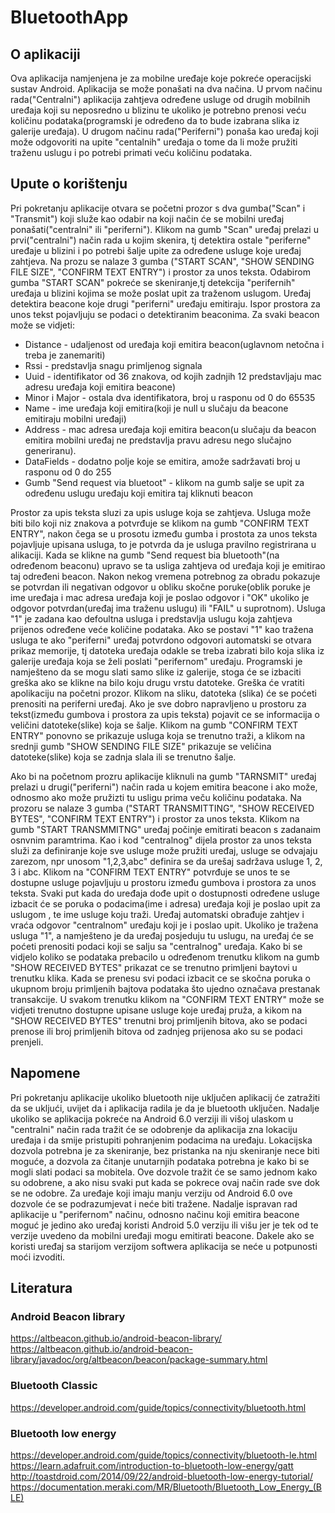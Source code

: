 # BluetoothApp

## O aplikaciji
Ova aplikacija namjenjena je za mobilne uređaje koje pokreće operacijski sustav Android.
Aplikacija se može ponašati na dva načina. U prvom načinu rada("Centralni") aplikacija zahtjeva određene 
usluge od drugih mobilnih uređaja koji su neposredno u blizinu te ukoliko je potrebno prenosi
veću količinu podataka(programski je određeno da to bude izabrana slika iz galerije uređaja). U drugom načinu rada("Periferni") 
ponaša kao uređaj koji može odgovoriti na upite "centalnih" uređaja o tome da li može pružiti traženu uslugu i po 
potrebi primati veću količinu podataka.

## Upute o korištenju
Pri pokretanju aplikacije otvara se početni prozor s dva gumba("Scan" i "Transmit") koji služe kao odabir na koji način će
se mobilni uređaj ponašati("centralni" ili "periferni").
Klikom na gumb "Scan" uređaj prelazi u prvi("centralni") način rada u kojim skenira, tj detektira ostale "periferne" uređaje 
u blizini i po potrebi šalje upite za određene usluge koje uređaj zahtjeva. Na prozu se nalaze 3 gumba ("START SCAN", 
"SHOW SENDING FILE SIZE", "CONFIRM TEXT ENTRY") i prostor za unos teksta. Odabirom gumba "START SCAN" pokreće se skeniranje,tj
detekcija "perifernih" uređaja u blizini kojima se može poslat upit za traženom uslugom. Uređaj detektira beacone koje drugi
"periferni" uređaju emitiraju. Ispor prostora za unos tekst pojavljuju se podaci o detektiranim beaconima. Za svaki beacon može se
vidjeti:
* Distance - udaljenost od uređaja koji emitira beacon(uglavnom netočna i treba je zanemariti)
* Rssi - predstavlja snagu primljenog signala
* Uuid - identifikator od 36 znakova, od kojih zadnjih 12 predstavljaju mac adresu uređaja koji emitira beacone)
* Minor i Major - ostala dva identifikatora, broj u rasponu od 0 do 65535 
* Name - ime uređaja koji emitira(koji je null u slučaju da beacone emitiraju mobilni uređaji)
* Address - mac adresa uređaja koji emitira beacon(u slučaju da beacon emitira mobilni uređaj ne predstavlja pravu adresu nego      slučajno generiranu).
* DataFields - dodatno polje koje se emitira, amože sadržavati broj u rasponu od 0 do 255      
* Gumb "Send request via bluetoot" - klikom na gumb salje se upit za određenu uslugu uređaju koji emitira taj kliknuti beacon

Prostor za upis teksta sluzi za upis usluge koja se zahtjeva. Usluga može biti bilo koji niz znakova a potvrđuje se klikom na 
gumb "CONFIRM TEXT ENTRY", nakon čega se u prosotu između gumba i prostota za unos teksta pojavljuje upisana usluga, to je potvrda
da je usluga pravilno registrirana u alikaciji. Kada se klikne na gumb "Send request bia bluetooth"(na određenom beaconu) upravo
se ta usliga zahtjeva od uređaja koji je emitirao taj određeni beacon. Nakon nekog vremena potrebnog za obradu pokazuje se 
potvrdan ili negativan odgovor u obliku skočne poruke(oblik poruke je ime uređaja i mac adresa uređaja koji je poslao odgovor i 
"OK" ukoliko je odgovor potvrdan(uređaj ima traženu uslugu) ili "FAIL" u suprotnom). Usluga "1" je zadana kao defoultna usluga i predstavlja uslugu koja zahtjeva prijenos određene veće količine podataka. Ako se postavi "1" kao tražena usluga te ako "periferni"
uređaj potvrdono odgovori automatski se otvara prikaz memorije, tj datoteka uređaja odakle se treba izabrati bilo koja slika
iz galerije uređaja koja se želi poslati "perifernom" uređaju. Programski je namješteno da se mogu slati samo slike iz galerije, stoga
će se izbaciti greška ako se klikne na bilo koju drugu vrstu datoteke. Greška će vratiti apolikaciju na početni prozor. Klikom na 
sliku, datoteka (slika) će se poćeti prenositi na periferni uređaj. Ako je sve dobro napravljeno u prostoru za tekst(između gumbova
i prostora za upis teksta) pojavit ce se informacija o veličini datoteke(slike) koja se šalje. Klikom na gumb "CONFIRM TEXT ENTRY" 
ponovno se prikazuje usluga koja se trenutno traži, a klikom na srednji gumb "SHOW SENDING FILE SIZE" prikazuje se veličina 
datoteke(slike) koja se zadnja slala ili se trenutno šalje.

Ako bi na početnom prozru aplikacije kliknuli na gumb "TARNSMIT" uređaj prelazi u drugi("periferni") način rada u kojem emitira
beacone i ako može, odnosmo ako može pružizti tu usligu prima veču količinu podataka. Na prozoru se nalaze 3 gumba ("START TRANSMITTING", "SHOW RECEIVED BYTES", "CONFIRM TEXT ENTRY") i prostor za unos teksta. Klikom na gumb "START TRANSMMITNG" uređaj
počinje emitirati beacon s zadanaim osnvnim paramtrima. Kao i kod "centralnog" dijela prostor za unos teksta služi za definiranje
koje sve usluge može pružiti uređaj, usluge se odvajaju zarezom, npr unosom "1,2,3,abc" definira se da urešaj sadržava usluge
1, 2, 3 i abc. Klikom na "CONFIRM TEXT ENTRY" potvrđuje se unos te se dostupne usluge pojavljuju u prostoru između gumbova i prostora
za unos teksta. Svaki put kada do uređaja dođe upit o dostupnosti određene usluge izbacit će se poruka o podacima(ime i
adresa) uređaja koji je poslao upit za uslugom , te ime usluge koju traži. Uređaj automatski obrađuje zahtjev i vraća odgovor "centralnom" uređaju koji je i poslao upit. Ukoliko je tražena usluga "1", a namješteno je da uređaj posjeduju tu uslugu, na uređaj
će se poćeti prenositi podaci koji se salju sa "centralnog" uređaja. Kako bi se vidjelo koliko se podataka prebacilo u određenom 
trenutku klikom na gumb "SHOW RECEIVED BYTES" prikazat ce se trenutno primljeni baytovi u trenutku klika. Kada se prenesu svi podaci
izbacit ce se skočna poruka o ukupnom broju primljenih bajtova podataka što ujedno označava prestanak transakcije. U svakom trenutku 
klikom na "CONFIRM TEXT ENTRY" može se vidjeti trenutno dostupne upisane usluge koje uređaj pruža, a kikom na "SHOW RECEIVED BYTES" 
trenutni broj primljenih bitova, ako se podaci prenose ili broj primljenih bitova od zadnjeg prijenosa ako su se podaci prenjeli.

## Napomene
Pri pokretanju aplikacije ukoliko bluetooth nije uključen aplikacij će zatražiti da se ukljući, uvijet da i aplikacija radila je
da je bluetooth uključen. Nadalje ukoliko se aplikacija pokreće na Android 6.0 verziji ili višoj ulaskom u "centralni" način rada
tražit će se odobrenje da aplikacija zna lokaciju uređaja i da smije pristupiti pohranjenim podacima na uređaju. Lokacijska dozvola
potrebna je za skeniranje, bez pristanka na nju skeniranje nece biti moguće, a dozvola za čitanje unutarnjih podataka potrebna je kako bi se mogli slati podaci sa mobitela. Ove dozvole tražit će se samo jednom kako su odobrene, a ako nisu svaki put kada se pokrece ovaj način rade sve dok se ne odobre. Za uređaje koji imaju manju verziju od Android 6.0 ove dozvole će se podrazumjevat i neće biti tražene.
Nadalje ispravan rad aplikacije u "perifernom" načinu, odnosno načinu koji emitira beacone moguć je jedino ako uređaj koristi Android 5.0 verziju ili višu jer je tek od te verzije uvedeno da mobilni uređaji mogu emitirati beacone. Dakele ako se koristi uređaj sa starijom verzijom softwera aplikacija se neće u potpunosti moći izvoditi. 

## Literatura
### Android Beacon library
https://altbeacon.github.io/android-beacon-library/
https://altbeacon.github.io/android-beacon-library/javadoc/org/altbeacon/beacon/package-summary.html
### Bluetooth Classic
https://developer.android.com/guide/topics/connectivity/bluetooth.html
### Bluetooth low energy
https://developer.android.com/guide/topics/connectivity/bluetooth-le.html
https://learn.adafruit.com/introduction-to-bluetooth-low-energy/gatt
http://toastdroid.com/2014/09/22/android-bluetooth-low-energy-tutorial/
https://documentation.meraki.com/MR/Bluetooth/Bluetooth_Low_Energy_(BLE)

